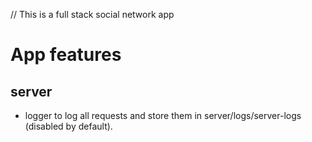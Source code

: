 // This is a full stack social network app

# App features

## server

- logger to log all requests and store them in server/logs/server-logs (disabled by default).
